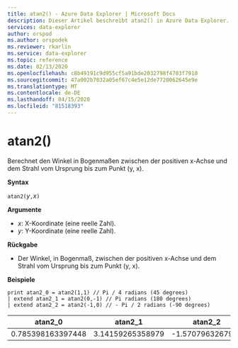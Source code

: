 ```yaml
---
title: atan2() - Azure Data Explorer | Microsoft Docs
description: Dieser Artikel beschreibt atan2() in Azure Data Explorer.
services: data-explorer
author: orspod
ms.author: orspodek
ms.reviewer: rkarlin
ms.service: data-explorer
ms.topic: reference
ms.date: 02/13/2020
ms.openlocfilehash: c8b49191c9d955cf5a91bde2032798f4703f7910
ms.sourcegitcommit: 47a002b7032a05ef67c4e5e12de7720062645e9e
ms.translationtype: MT
ms.contentlocale: de-DE
ms.lasthandoff: 04/15/2020
ms.locfileid: "81518393"
---
```

# <a name="atan2"></a>atan2()

Berechnet den Winkel in Bogenmaßen zwischen der positiven x-Achse und dem Strahl vom Ursprung bis zum Punkt (y, x).

**Syntax**

`atan2(`*y*`,`*x*`)`

**Argumente**

* *x*: X-Koordinate (eine reelle Zahl).
* *y*: Y-Koordinate (eine reelle Zahl).

**Rückgabe**

* Der Winkel, in Bogenmaß, zwischen der positiven x-Achse und dem Strahl vom Ursprung bis zum Punkt (y, x).

**Beispiele**

```kusto
print atan2_0 = atan2(1,1) // Pi / 4 radians (45 degrees)
| extend atan2_1 = atan2(0,-1) // Pi radians (180 degrees)
| extend atan2_2 = atan2(-1,0) // - Pi / 2 radians (-90 degrees)
```

|atan2_0|atan2_1|atan2_2|
|---|---|---|
|0.785398163397448|3.14159265358979|-1.5707963267949|